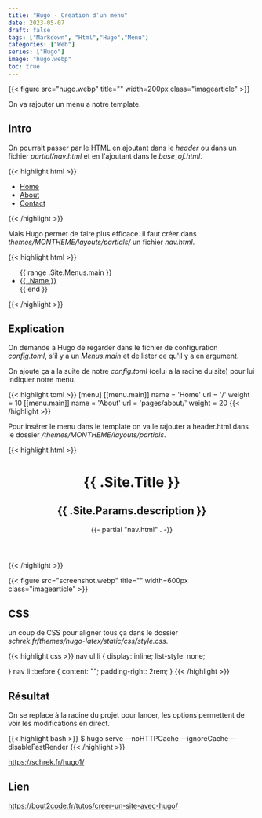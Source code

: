```yaml
---
title: "Hugo - Création d’un menu"
date: 2023-05-07
draft: false
tags: ["Markdown", "Html","Hugo","Menu"]
categories: ["Web"]
series: ["Hugo"]
image: "hugo.webp"
toc: true
---
```

{{< figure src="hugo.webp" title="" width=200px class="imagearticle" >}}

On va rajouter un menu a notre template. 

## Intro
On pourrait passer par le HTML en ajoutant dans le *header* ou dans un fichier *partial/nav.html* et en l'ajoutant dans le *base_of.html*.

{{< highlight html >}}
<nav> 
 <ul> 
  <li><a href="/">Home</a></li> 
  <li><a href="/about">About</a></li> 
  <li><a href="/contact">Contact</a></li> 
 </ul> 
</nav>
{{< /highlight >}}

Mais Hugo permet de faire plus efficace.
il faut créer dans *themes/MONTHEME/layouts/partials/* un fichier *nav.html*.

{{< highlight html >}}
<nav>
 <ul>
  {{ range .Site.Menus.main }}
   <li><a href="{{ .URL }}">{{ .Name }}</a></li>
  {{ end }}
 </ul>
</nav>
{{< /highlight >}}

## Explication 
On demande a Hugo de regarder dans le fichier de configuration *config.toml*, s'il y a un *Menus.main* et de lister ce qu'il y a en argument.

On ajoute ça a la suite de notre *config.toml* (celui a la racine du site) pour lui indiquer notre menu.

{{< highlight toml >}}
[menu]
[[menu.main]]
  name = 'Home'
  url = '/'
  weight = 10
[[menu.main]]
  name = 'About'
  url = 'pages/about/'
  weight = 20
{{< /highlight >}}

Pour insérer le menu dans le template on va le rajouter a header.html dans le dossier */themes/MONTHEME/layouts/partials*.

{{< highlight html >}}
<header>
<h1 class="titre">{{ .Site.Title }}</h1>
<h2 class="soustitre">{{ .Site.Params.description }}</h2>
        {{- partial "nav.html" . -}}
</header>
{{< /highlight >}}

{{< figure src="screenshot.webp" title="" width=600px class="imagearticle" >}}

## CSS
un coup de CSS pour aligner tous ça  dans le dossier *schrek.fr/themes/hugo-latex/static/css/style.css*.

{{< highlight css >}}
nav ul li {
       display: inline;
	list-style: none;

}
nav li::before {
     content: ""; 
     padding-right: 2rem;
}
{{< /highlight >}}


## Résultat
On se replace à la racine du projet pour lancer, les options permettent de voir les modifications en direct.

{{< highlight bash >}}
$ hugo serve --noHTTPCache --ignoreCache --disableFastRender
{{< /highlight >}}

https://schrek.fr/hugo1/

## Lien
https://bout2code.fr/tutos/creer-un-site-avec-hugo/




